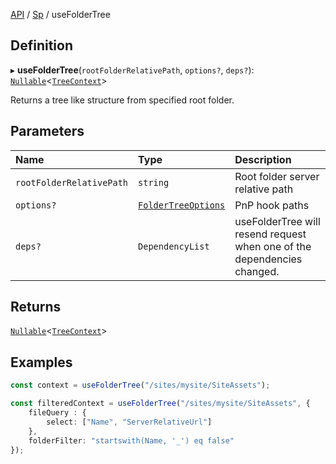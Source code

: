 [API](API/index.md) / [Sp](API/index.md#sp) / useFolderTree

## Definition

▸ **useFolderTree**(`rootFolderRelativePath`, `options?`, `deps?`): [`Nullable`](NullableT.md#nullable)<[`TreeContext`](TreeContext.md)\>

Returns a tree like structure from specified root folder.

## Parameters

| Name | Type | Description |
| :------ | :------ | :------ |
| `rootFolderRelativePath` | `string` | Root folder server relative path |
| `options?` | [`FolderTreeOptions`](FolderTreeOptions.md) | PnP hook paths |
| `deps?` | `DependencyList` | useFolderTree will resend request when one of the dependencies changed. |

## Returns

[`Nullable`](NullableT.md#nullable)<[`TreeContext`](TreeContext.md)\>

## Examples

```typescript
const context = useFolderTree("/sites/mysite/SiteAssets");

const filteredContext = useFolderTree("/sites/mysite/SiteAssets", {
	fileQuery : {
		select: ["Name", "ServerRelativeUrl"]
	},
	folderFilter: "startswith(Name, '_') eq false"
});
```